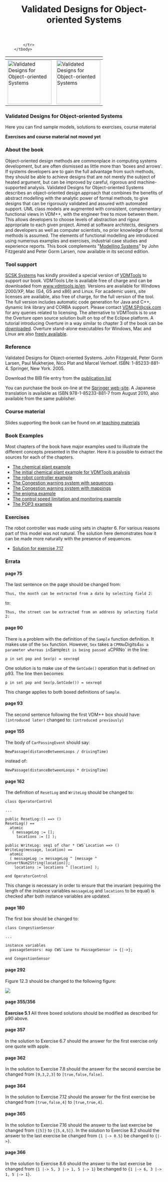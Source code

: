 ﻿---
layout: default
title: Validated Designs for Object-oriented Systems
---

<table>
        <thead>
            <tr>
                <th></th>
                <th></th>
            </tr>
        </thead>
        <tbody>
            <tr>
               <td><a href="{{ site.url }}/publications/books/vdoos/"> <img src="{{ site.url }}/publications/books/vdoos.jpg" height="140" alt="Validated Designs for Object-oriented Systems"> </a></td>
				<td><a href="{{ site.url }}/publications/books/vdoos/"> <img src="{{ site.url }}/publications/books/vdoos-jp.jpg" height="140" alt="Validated Designs for Object-oriented Systems"> </a></td>
 
            </tr>
        </tbody>
</table>

### Validated Designs for Object-oriented Systems

Here you can find sample models, solutions to exercises, course material

**Exercises and course material not moved yet**

### About the book

Object-oriented design methods are commonplace in computing systems development, but are often dismissed as little more than 'boxes and arrows'. If systems developers are to gain the full advantage from such methods, they should be able to achieve designs that are not merely the subject of heated argument, but can be improved by careful, rigorous and machine-supported analysis. Validated Designs for Object-oriented Systems describes an object-oriented design approach that combines the benefits of abstract modelling with the analytic power of formal methods, to give designs that can be rigorously validated and assured with automated support. UML class models are augmented with consistent, complementary functional views in VDM++, with the engineer free to move between them. This allows developers to choose levels of abstraction and rigour appropriate to each given project. Aimed at software architects, designers and developers as well as computer scientists, no prior knowledge of formal methods is assumed. The elements of functional modelling are introduced using numerous examples and exercises, industrial case studies and experience reports. This book complements "[Modelling Systems]({{site.url}}/publications/books/ms2/)" by John Fitzgerald and Peter Gorm Larsen, now available in its second edition.
 
### Tool support

[SCSK Systems](http://www.csk.com/) has kindly provided a special version of [VDMTools]({{site.url}}/publications/books/vdmtools.html) to support our book. VDMTools Lite is available free of charge and can be downloaded from www.vdmtools.jp/en. Versions are available for Windows 2000/XP, Mac (G4, G5 and x86) and Linux. For academic users, site licenses are available, also free of charge, for the full version of the tool. The full version includes automatic code generation for Java and C++, dynamic link library and CORBA support. Please contact [VDM.SP@csk.com](mailto:VDM.SP@csk.com) for any queries related to licensing.
The alternative to VDMTools is to use the Overture open source solution built on top of the Eclipse platform. A tutorial introducing Overture in a way similar to chapter 3 of the book can be [downloaded]({{site.url}}/files/VDMPPGuideToOverture.pdf). Overture stand-alone executables for Windows, Mac and Linux are also [freely available]({{site.url}}/download/).

### Reference

Validated Designs for Object-oriented Systems. John Fitzgerald, Peter Gorm Larsen, Paul Mukherjee, Nico Plat and Marcel Verhoef. ISBN: 1-85233-881-4. Springer, New York. 2005.

Download the BIB file entry from the [publication list]({{site.url}}/publications/})

You can purchase the book on-line at the [Springer web-site](http://www.springer.com/east/home/generic/search/results?SGWID=5-40109-22-33837368-0). A Japanese translation is available as ISBN 978-1-85233-881-7 from August 2010, also available from the same publisher.

### Course material

Slides supporting the book can be found on at [teaching materials]({{site.url}}/publications/training/)

### Book Examples
Most chapters of the book have major examples used to illustrate the different concepts presented in the chapter. Here it is possible to extract the sources for each of the chapters.

* [The chemical plant example]({{site.utl}}/publications/books/vdoos/examples/chapter2.zip)
* [The initial chemical plant example for VDMTools analysis]({{site.utl}}/publications/books/vdoos/examples/chapter3.zip)
* [The robot controller example]({{site.utl}}/publications/books/vdoos/examples/chapter6.zip)
* [The Congestion warning system with sequences]({{site.utl}}/publications/books/vdoos/examples/chapter7.zip)
* [The Congestion warning system with mappings]({{site.utl}}/publications/books/vdoos/examples/chapter8.zip)
* [The enigma example]({{site.utl}}/publications/books/vdoos/examples/chapter9.zip)
* [The control speed limitation and monitoring example]({{site.utl}}/publications/books/vdoos/examples/chapter10.zip)
* [The POP3 example]({{site.utl}}/publications/books/vdoos/examples/chapter13.zip)

### Exercises

The robot controller was made using sets in chapter 6. For various reasons part of this model was not natural. The solution here demonstrates how it can be made more naturally with the presence of sequences.

* [Solution for exercise 7.17]({{site.url}}/publications/books/vdoos/exercises/exercise7_17.zip) 

### Errata

#### page 75

The last sentence on the page should be changed from:

~~~
Thus, the month can be extracted from a date by selecting field 2:
~~~

to:

~~~
Thus, the street can be extracted from an address by selecting field 2:
~~~

#### page 90
There is a problem with the definition of the `Sample` function definition. It makes use of the `Sex` function. However, `Sex` takes a `CPRNo`Digits4` as a parameter whereas in `Sample` it is being passed a `CPRNo` in the line:

~~~
p in set pop and Sex(p) = sexreqd
~~~

One solution is to make use of the `GetCode()` operation that is defined on p93.
The line then becomes:

~~~
p in set pop and Sex(p.GetCode()) = sexreqd
~~~

This change applies to both boxed definitions of `Sample`.

#### page 93
The second sentence following the first VDM++ box should have:
`(introduced later)`
changed to:
`(introduced previously)`

#### page 155
The body of `CarPassingEvent` should say:

~~~
NewPassage(distanceBetweenLoops / drivingTime)
~~~

instead of:

~~~
NewPassage(distanceBetweenLoops * drivingTime)
~~~

#### page 162
The definition of `ResetLog` and `WriteLog` should be changed to:

~~~
class OperatorControl

...

public ResetLog:() ==> ()
ResetLog() ==
  atomic
   ( messageLog := [];
     locations := [] );

public WriteLog: seq1 of char * CWS`Location ==> ()
WriteLog(message, location) ==
  atomic
  ( messageLog := messageLog ^ [message ^ ConvertNum2String(location)];
    locations := locations ^ [location] );

end OperatorControl
~~~

This change is necessary in order to ensure that the invariant (requiring the length of the instance variables `messageLog` and `locations` to be equal) is checked after both instance variables are updated.

#### page 180
The first box should be changed to:

~~~
class CongestionSensor

...

instance variables
  passageSensors: map CWS`Lane to PassageSensor := {|->};

end CongestionSensor
~~~

#### page 292
Figure 12.3 should be changed to the following figure:

<img src="{{ site.url }}/publications/books/vdoos/pop3seqdia.PNG" />

#### page 355/356
**Exercise 5.1** All three boxed solutions should be modified as described for p90 above.

#### page 357
In the solution to Exercise 6.7 should the answer for the first exercise only one quote with apple.

#### page 362
In the solution to Exercise 7.8 should the answer for the second exercise be changed from `[9,3,2,3]` to `[true,false,false]`.

#### page 364
In the solution to Exercise 7.12 should the answer for the first exercise be changed from `[true,false,4]` to `[true,true,4]`.

#### page 365
In the solution to Exercise 7.16 should the answer to the last exercise be changed from `{[5]}` to `{[5,4,5]}`. In the solution to Exercise 8.2 should the answer to the last exercise be changed from `{1 |-> 0.5}` be changed to `{|->}`.

#### page 366
In the solution to Exercise 8.6 should the answer to the last exercise be changed from `{1 |-> 5, 3 |-> 1, 5 |-> 1}` be changed to `{1 |-> 6, 3 |-> 1, 5 |-> 1}`.